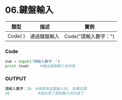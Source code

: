 # 06.鍵盤輸入
| 類型 | 描述 | 實例 |
| ---- | ---- | ----|
| Code( ) | 通過鍵盤輸入 | Code("請輸入數字：")|

### Code
```python
num = input("請輸入數字：")
print (num)     #輸出剛剛輸入的內容
```
### OUTPUT
```python
請輸入數字：26  #像是我這邊輸入26, 點擊回車
26             #就出現了我剛輸入的內容了
```
